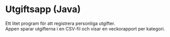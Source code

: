 # Utgiftsapp (Java)

Ett litet program för att registrera personliga utgifter.  
Appen sparar utgifterna i en CSV-fil och visar en veckorapport per kategori.